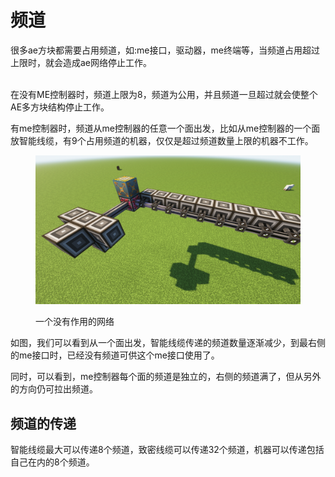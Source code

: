 # 频道

很多ae方块都需要占用频道，如:me接口，驱动器，me终端等，当频道占用超过上限时，就会造成ae网络停止工作。

\
在没有ME控制器时，频道上限为8，频道为公用，并且频道一旦超过就会使整个AE多方块结构停止工作。

有me控制器时，频道从me控制器的任意一个面出发，比如从me控制器的一个面放智能线缆，有9个占用频道的机器，仅仅是超过频道数量上限的机器不工作。

<figure><img src="../../.gitbook/assets/2023-06-19_13.39.51.png" alt=""><figcaption><p>一个没有作用的网络</p></figcaption></figure>

如图，我们可以看到从一个面出发，智能线缆传递的频道数量逐渐减少，到最右侧的me接口时，已经没有频道可供这个me接口使用了。

同时，可以看到，me控制器每个面的频道是独立的，右侧的频道满了，但从另外的方向仍可拉出频道。

## 频道的传递

智能线缆最大可以传递8个频道，致密线缆可以传递32个频道，机器可以传递包括自己在内的8个频道。

